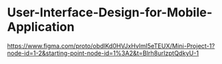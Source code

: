 # User-Interface-Design-for-Mobile-Application
https://www.figma.com/proto/obdlKd0HVJxHvlmI5eTEUX/Mini-Project-1?node-id=1-2&starting-point-node-id=1%3A2&t=Blrh8urIzptQdkyU-1
